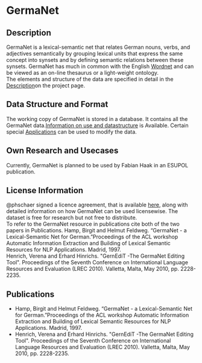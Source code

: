 # GermaNet 

## Description

GermaNet is a lexical-semantic net that relates German nouns, verbs, and adjectives semantically by grouping lexical units that express the same concept into synsets and by defining semantic relations between these synsets. GermaNet has much in common with the English [Wordnet](https://wordnet.princeton.edu/) and can be viewed as an on-line thesaurus or a light-weight ontology.  
The elements and structure of the data are specified in detail in the [Description](ttps://uni-tuebingen.de/en/faculties/faculty-of-humanities/departments/modern-languages/department-of-linguistics/chairs/general-and-computational-linguistics/ressources/lexica/germanet/description/)on the project page.  

## Data Structure and Format 

The working copy of GermaNet is stored in a database. It contains all the GermaNet data.[Information on use and datastructure](https://uni-tuebingen.de/en/faculties/faculty-of-humanities/departments/modern-languages/department-of-linguistics/chairs/general-and-computational-linguistics/ressources/lexica/germanet/data-format/database/) is Available. Certain special [Applications](https://uni-tuebingen.de/en/faculties/faculty-of-humanities/departments/modern-languages/department-of-linguistics/chairs/general-and-computational-linguistics/ressources/lexica/germanet/applications-tools/) can be used to modify the data.

## Own Research and Usecases

Currently, GermaNet is planned to be used by Fabian Haak in an ESUPOL publication.

## License Information

@phschaer signed a licence agreement, that is available [here](https://uni-tuebingen.de/en/faculties/faculty-of-humanities/departments/modern-languages/department-of-linguistics/chairs/general-and-computational-linguistics/ressources/lexica/germanet/licenses/), along with detailed information on how GermaNet can be used licensewise. The dataset is free for research but not free to distribute.  
To refer to the GermaNet resource in publications cite both of the two papers in Publications.
Hamp, Birgit and Helmut Feldweg. “GermaNet - a Lexical-Semantic Net for German.”Proceedings of the ACL workshop Automatic Information Extraction and Building of Lexical Semantic Resources for NLP Applications. Madrid, 1997.  
Henrich, Verena and Erhard Hinrichs. "GernEdiT -The GermaNet Editing Tool". Proceedings of the Seventh Conference on International Language Resources and Evaluation (LREC 2010). Valletta, Malta, May 2010, pp. 2228-2235.  


## Publications

- Hamp, Birgit and Helmut Feldweg. “GermaNet - a Lexical-Semantic Net for German.”Proceedings of the ACL workshop Automatic Information Extraction and Building of Lexical Semantic Resources for NLP Applications. Madrid, 1997.  
- Henrich, Verena and Erhard Hinrichs. "GernEdiT -The GermaNet Editing Tool". Proceedings of the Seventh Conference on International Language Resources and Evaluation (LREC 2010). Valletta, Malta, May 2010, pp. 2228-2235.  


